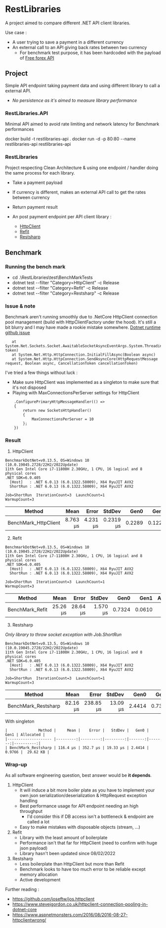 # RestLibraries 

A project aimed to compare different .NET API client libraries.

Use case :
- A user trying to save a payment in a different currency
- An external call to an API giving back rates between two currency
    - For benchmark test purpose, it has been hardcoded with the payload of [Free forex API](https://www.freeforexapi.com/api/live?pairs=EURGBP)

## Project

Simple API endpoint taking payment data and using different library to call a external API. 
- *No persistence as it's aimed to measure library performance*

### RestLibraries.API

Minimal API aimed to avoid rate limiting and network latency for Benchmark performances

docker build -t restlibraries-api .
docker run -d -p 80:80 --name restlibraries-api restlibraries-api

### RestLibraries 

Project respecting Clean Architecture & using one endpoint / handler doing the same process for each library.
- Take a payment payload
- If currency is different, makes an external API call to get the rates between currency
- Return payment result

- An post payment endpoint per API client library :
    - [HttpClient](https://learn.microsoft.com/en-us/dotnet/fundamentals/networking/http/httpclient-guidelines)
    - [Refit](https://github.com/reactiveui/refit)
    - [Restsharp](https://github.com/restsharp/RestSharp)

## Benchmark

### Running the bench mark

- cd .\RestLibraries\test\BenchMarkTests
- dotnet test --filter "Category=HttpClient" -c Release
- dotnet test --filter "Category=Refit" -c Release
- dotnet test --filter "Category=Restsharp" -c Release

### Issue & note

Benchmark aren't running smoothly due to .NetCore HttpClient connection pool management (build with HttpClientFactory under the hood).
It's still a bit blurry and I may have made a rookie mistake somewhere.
[Dotnet runtime github issue](https://github.com/dotnet/runtime/issues/43764)

```
   at System.Net.Sockets.Socket.AwaitableSocketAsyncEventArgs.System.Threading.Tasks.Sources.IValueTaskSource<System.Int32>.GetResult(Int16 token)
   at System.Net.Http.HttpConnection.InitialFillAsync(Boolean async)
   at System.Net.Http.HttpConnection.SendAsyncCore(HttpRequestMessage request, Boolean async, CancellationToken cancellationToken)
```

I've tried a few things without luck :

- Make sure HttpClient was implemented as a singleton to make sure that it's not disposed
- Playing with MaxConnectionsPerServer settings for HttpClient

```
    .ConfigurePrimaryHttpMessageHandler(() =>
    {
        return new SocketsHttpHandler()
        {
            MaxConnectionsPerServer = 10
        };
    })
```

### Result 

1. HttpClient

```
BenchmarkDotNet=v0.13.5, OS=Windows 10 (10.0.19045.2728/22H2/2022Update)
11th Gen Intel Core i7-11800H 2.30GHz, 1 CPU, 16 logical and 8 physical cores
.NET SDK=6.0.405
  [Host]   : .NET 6.0.13 (6.0.1322.58009), X64 RyuJIT AVX2
  ShortRun : .NET 6.0.13 (6.0.1322.58009), X64 RyuJIT AVX2

Job=ShortRun  IterationCount=3  LaunchCount=1  
WarmupCount=3  
```

|               Method |     Mean |    Error |    StdDev |   Gen0 |   Gen1 | Allocated |
|--------------------- |---------:|---------:|----------:|-------:|-------:|----------:|
| BenchMark_HttpClient | 8.763 μs | 4.231 μs | 0.2319 μs | 0.2289 | 0.1221 |   3.18 KB |

2. Refit

```
BenchmarkDotNet=v0.13.5, OS=Windows 10 (10.0.19045.2728/22H2/2022Update)
11th Gen Intel Core i7-11800H 2.30GHz, 1 CPU, 16 logical and 8 physical cores
.NET SDK=6.0.405
  [Host]   : .NET 6.0.13 (6.0.1322.58009), X64 RyuJIT AVX2
  ShortRun : .NET 6.0.13 (6.0.1322.58009), X64 RyuJIT AVX2

Job=ShortRun  IterationCount=3  LaunchCount=1  
WarmupCount=3  
```

|          Method |     Mean |    Error |   StdDev |   Gen0 |   Gen1 | Allocated |
|---------------- |---------:|---------:|---------:|-------:|-------:|----------:|
| BenchMark_Refit | 25.26 μs | 28.64 μs | 1.570 μs | 0.7324 | 0.0610 |   9.11 KB |

3. Restsharp

*Only library to throw socket exception with Job.ShortRun*

```
BenchmarkDotNet=v0.13.5, OS=Windows 10 (10.0.19045.2728/22H2/2022Update)
11th Gen Intel Core i7-11800H 2.30GHz, 1 CPU, 16 logical and 8 physical cores
.NET SDK=6.0.405
  [Host]   : .NET 6.0.13 (6.0.1322.58009), X64 RyuJIT AVX2
  ShortRun : .NET 6.0.13 (6.0.1322.58009), X64 RyuJIT AVX2

Job=ShortRun  IterationCount=3  LaunchCount=1  
WarmupCount=3  
```
|              Method |     Mean |     Error |   StdDev |   Gen0 |   Gen1 | Allocated |
|-------------------- |---------:|----------:|---------:|-------:|-------:|----------:|
| BenchMark_Restsharp | 82.16 μs | 238.85 μs | 13.09 μs | 2.4414 | 0.7324 |  26.81 KB |


With singleton

```
|              Method |     Mean |    Error |   StdDev |   Gen0 |   Gen1 | Allocated |
|-------------------- |---------:|---------:|---------:|-------:|-------:|----------:|
| BenchMark_Restsharp | 116.4 μs | 352.7 μs | 19.33 μs | 2.4414 | 0.9766 |  29.62 KB |
```

### Wrap-up

As all software engineering question, best answer would be **it depends**.

1. HttpClient 
    - It will induce a bit more boiler plate as you have to implement your own json serialization/deserialization & HttpRequest exception handling
    - Best performance usage for API endpoint needing an high throughput
        - I'd consider this if DB access isn't a bottleneck & endpoint are called a lot
    - Easy to make mistakes with disposable objects (stream, ...)
2. Refit
    - Library with the least amount of boilerplate
    - Performance isn't that far for HttpClient (need to confirm with huge json payload)
    - Library hasn't been updated since 08/02/2022
3. Restsharp 
    - Less boilerplate than HttpClient but more than Refit
    - Benchmark looks to have too much error to be reliable except memory allocation
    - Active development

Further reading :
- https://github.com/joseftw/jos.httpclient
- https://www.stevejgordon.co.uk/httpclient-connection-pooling-in-dotnet-core
- https://www.aspnetmonsters.com/2016/08/2016-08-27-httpclientwrong/